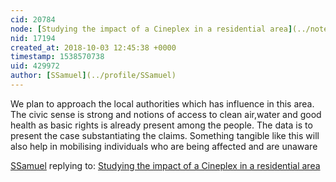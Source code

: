 ```yaml
---
cid: 20784
node: [Studying the impact of a Cineplex in a residential area](../notes/SSamuel/10-01-2018/studying-the-impact-of-a-cineplex-in-a-residential-area)
nid: 17194
created_at: 2018-10-03 12:45:38 +0000
timestamp: 1538570738
uid: 429972
author: [SSamuel](../profile/SSamuel)
---
```


We plan to approach the local authorities which has influence in this area. The civic sense is strong and notions of access to clean air,water and good health as basic rights is already present among the people. The data is to present the case substantiating the claims. Something tangible like this will also help in mobilising individuals who are being affected and are unaware

[SSamuel](../profile/SSamuel) replying to: [Studying the impact of a Cineplex in a residential area](../notes/SSamuel/10-01-2018/studying-the-impact-of-a-cineplex-in-a-residential-area)

